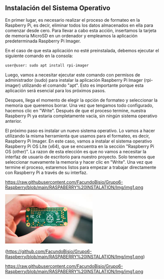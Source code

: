 ## Instalación del Sistema Operativo

En primer lugar, es necesario realizar el proceso de formateo en la Raspberry Pi, es decir, eliminar todos los datos almacenados en ella para comenzar desde cero. Para llevar a cabo esta acción, insertamos la tarjeta de memoria MicroSD en un ordenador y empleamos la aplicación predeterminada Raspberry Pi Imager.

En el caso de que esta aplicación no esté preinstalada, debemos ejecutar el siguiente comando en la consola:

```bash
user@user: sudo apt install rpi-imager
```

Luego, vamos a necesitar ejecutar este comando con permisos de administrador (sudo) para instalar la aplicación Raspberry Pi Imager (rpi-imager) utilizando el comando "apt". Esto es importante porque esta aplicación será esencial para los próximos pasos.

Despues, llega el momento de elegir la opción de formateo y seleccionar la memoria que queremos borrar. Una vez que tengamos todo configurado, hacemos clic en "Write". Después de que el proceso termine, nuestra Raspberry Pi ya estaria completamente vacía, sin ningún sistema operativo anterior.

El próximo paso es instalar un nuevo sistema operativo. Lo vamos a hacer utilizando la misma herramienta que usamos para el formateo, es decir, Raspberry Pi Imager. En este caso, vamos a instalar el sistema operativo Raspberry Pi OS Lite (x64), que se encuentra en la sección "Raspberry Pi OS (other)". La razon de esta elección es que no vamos a necesitar la interfaz de usuario de escritorio para nuestro proyecto. Solo tenemos que seleccionar nuevamente la memoria y hacer clic en "Write". Una vez que termine el proceso, estaremos listos para empezar a trabajar directamente con Raspberry Pi a través de su interfaz. 


https://raw.githubusercontent.com/FacundoBisio/Grupo6-Raspberry/blob/main/RASPABERRY%20INSTALATION/Img/img1.png

![](https://github.com/FacundoBisio/Grupo6-Raspberry/blob/main/RASPABERRY%20INSTALATION/Img/img1.png)

<span>(</span><span>https://github.com/FacundoBisio/Grupo6-Raspberry/blob/main/RASPABERRY%20INSTALATION/Img/img1.png</span><span>)</span>

https://raw.githubusercontent.com/FacundoBisio/Grupo6-Raspberry/blob/main/RASPABERRY%20INSTALATION/Img/img1.png
